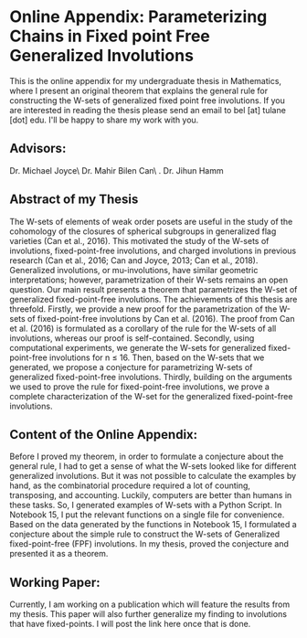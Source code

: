 # Online Appendix: Parameterizing Chains in Fixed point Free Generalized Involutions
This is the online appendix for my undergraduate thesis in Mathematics, where I present an original theorem that explains the general rule for constructing the W-sets of generalized fixed point free involutions. If you are interested in reading the thesis please send an email to bel [at] tulane [dot] edu. I'll be happy to share my work with you. 

## Advisors:
 Dr. Michael Joyce\\
 Dr.  Mahir Bilen Can\\
 . Dr. Jihun Hamm
## Abstract of my Thesis
The W-sets of elements of weak order posets are useful in the study of the cohomology of the closures of spherical subgroups in generalized flag varieties (Can et al., 2016). This motivated the study of the  W-sets of involutions, fixed-point-free involutions, and charged involutions in previous research (Can et al., 2016; Can and Joyce, 2013; Can et al., 2018). Generalized involutions, or mu-involutions, have similar geometric interpretations; however, parametrization of their W-sets remains an open question. Our main result presents a theorem that parametrizes the W-set of generalized fixed-point-free involutions. The achievements of this thesis are threefold. Firstly, we provide a new proof for the parametrization of the W-sets of fixed-point-free involutions by Can et al. (2016). The proof from Can et al. (2016) is formulated as a corollary of the rule for the W-sets of all involutions, whereas our proof is self-contained. Secondly, using computational experiments, we generate the W-sets for generalized fixed-point-free involutions for n ≤ 16. Then, based on the W-sets that we generated, we propose a conjecture for parametrizing W-sets of generalized fixed-point-free involutions. Thirdly, building on the arguments we used to prove the rule for fixed-point-free involutions, we prove a complete characterization of the W-set for the generalized fixed-point-free involutions.
## Content of the Online Appendix:
Before I proved my theorem, in order to formulate a conjecture about the general rule, I had to get a sense of what the W-sets looked like for different generalized involutions. But it was not possible to calculate the examples by hand, as the combinatorial procedure required a lot of counting, transposing, and accounting. Luckily, computers are better than humans in these tasks. So, I generated examples of W-sets with a Python Script. In Notebook 15, I put the relevant functions on a single file for convenience. Based on the data generated by the functions in Notebook 15, I formulated a conjecture about the simple rule to construct the W-sets of Generalized fixed-point-free (FPF) involutions. In my thesis, proved the conjecture and presented it as a theorem. 
## Working Paper:
Currently, I am working on a publication which will feature the results from my thesis. This paper will also further generalize my finding to involutions that have fixed-points. I will post the link here once that is done.
